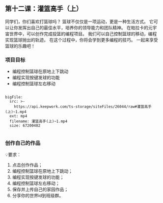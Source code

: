 

<script>  window.global.courseIdentity = 'papa_planet-13' </script>
<script src="https://qiniu-public.keepwork.com/videoProcessEvent.js"></script>

## 第十二课：灌篮高手（上）

同学们，你们喜欢打篮球吗？
篮球不仅仅是一项运动，更是一种生活方式。
它可以让你发挥出自己的最佳水平，培养你的领导能力和团队精神。
在帕拉卡的元宇宙世界中，可以创作完成投篮的编程项目。
我们可以自己控制篮球的移动，编程实现篮球抛出的轨迹。
在这个过程中，你将会学到更多编程的技巧。
一起来享受篮球的乐趣吧！


### 项目目标
  - 编程控制篮球在原地上下跳动
  - 编程实现按键发球的功能
  - 编程控制篮球左右移动
  

```@BigFile

bigFile:
  src: >-
    https://api.keepwork.com/ts-storage/siteFiles/26044/raw#灌篮高手(上)~1.mp4
  ext: mp4
  filename: 灌篮高手(上)~1.mp4
  size: 67200402
          
```



### 创作自己的作品
  
💡要求：
1. 点击创作作品；
2. 编程控制篮球在原地上下跳动；
3. 编程实现按键发球的功能；
4. 编程控制篮球左右移动；
5. 保存并上传自己的家园作品；
6. 分享你的世界id到班级群。

